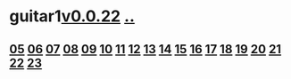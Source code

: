 # guitar1[v0.0.22](https://github.com/shanuan/guitar1/edit/master/2020/08/README.md) [..](..)
## [05](05) [06](06) [07](07) [08](08) [09](09) [10](10) [11](11) [12](12) [13](13) [14](14) [15](15) [16](16) [17](17) [18](18) [19](19) [20](20) [21](21) [22](22) [23](23)
